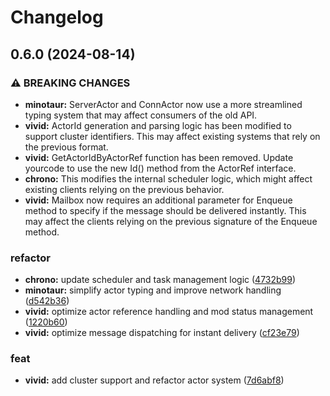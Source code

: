 # Changelog

## 0.6.0 (2024-08-14)


### ⚠ BREAKING CHANGES

* **minotaur:** ServerActor and ConnActor now use a more streamlined typing system that may affect consumers of the old API.
* **vivid:** ActorId generation and parsing logic has been modified to support cluster identifiers. This may affect existing systems that rely on the previous format.
* **vivid:** GetActorIdByActorRef function has been removed. Update yourcode to use the new Id() method from the ActorRef interface.
* **chrono:** This modifies the internal scheduler logic, which might affect existing clients relying on the previous behavior.
* **vivid:** Mailbox now requires an additional parameter for Enqueue method to specify if the message should be delivered instantly. This may affect the clients relying on the previous signature of the Enqueue method.

### refactor

* **chrono:** update scheduler and task management logic ([4732b99](https://github.com/kercylan98/minotaur/commit/4732b9972719bd2ce9b62715eafa63c199e0d1d8))
* **minotaur:** simplify actor typing and improve network handling ([d542b36](https://github.com/kercylan98/minotaur/commit/d542b3669f3cfb4b113fa027925fbc3efd1f398f))
* **vivid:** optimize actor reference handling and mod status management ([1220b60](https://github.com/kercylan98/minotaur/commit/1220b601bc1675f09db5d0f7fa2de15f0426d4a2))
* **vivid:** optimize message dispatching for instant delivery ([cf23e79](https://github.com/kercylan98/minotaur/commit/cf23e7926adabd23bb6a0158259a717addd4cb5e))


### feat

* **vivid:** add cluster support and refactor actor system ([7d6abf8](https://github.com/kercylan98/minotaur/commit/7d6abf8ccfd8ced1713832bd912706a92329b643))
